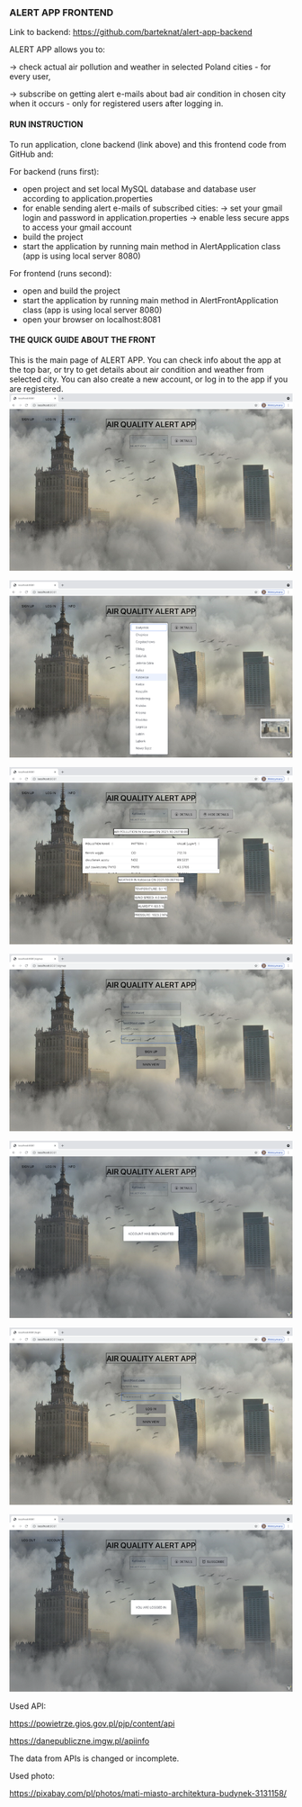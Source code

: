 ### ALERT APP FRONTEND

Link to backend: https://github.com/barteknat/alert-app-backend

ALERT APP allows you to:

-> check actual air pollution and weather in selected Poland cities - for every user,

-> subscribe on getting alert e-mails about bad air condition in chosen city when it occurs - only for registered users after logging in.

#### RUN INSTRUCTION

To run application, clone backend (link above) and this frontend code from GitHub and:

For backend (runs first):
- open project and set local MySQL database and database user according to application.properties
- for enable sending alert e-mails of subscribed cities:
  -> set your gmail login and password in application.properties
  -> enable less secure apps to access your gmail account
- build the project
- start the application by running main method in AlertApplication class (app is using local server 8080)

For frontend (runs second):
- open and build the project
- start the application by running main method in AlertFrontApplication class (app is using local server 8080)
- open your browser on localhost:8081

#### THE QUICK GUIDE ABOUT THE FRONT

This is the main page of ALERT APP. You can check info about the app at the top bar, or try to get details about air condition and weather from selected city. You can also create a new account, or log in to the app if you are registered. 
![plot](./images/1.png)

![plot](./images/2.png)

![plot](./images/3.png)

![plot](./images/4.png)

![plot](./images/5.png)

![plot](./images/6.png)

![plot](./images/7.png)

Used API:

https://powietrze.gios.gov.pl/pjp/content/api

https://danepubliczne.imgw.pl/apiinfo

The data from APIs is changed or incomplete.

Used photo:

https://pixabay.com/pl/photos/mati-miasto-architektura-budynek-3131158/